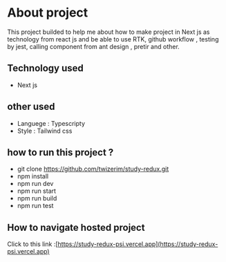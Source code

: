 
# About project
This project builded to help me about how to make project in Next js as technology from react js and be able to use RTK, github workflow , testing by jest, calling component from ant design , pretir and other.

## Technology used

* Next js

## other used

* Languege : Typescripty
* Style : Tailwind css

## how to run this project ?

* git clone https://github.com/twizerim/study-redux.git
* npm install
* npm run dev
* npm run start
* npm run build
* npm run test

## How to navigate hosted project

Click to this link :[https://study-redux-psi.vercel.app](https://study-redux-psi.vercel.app)